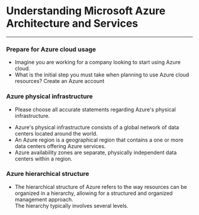 # Understanding Microsoft Azure Architecture and Services
---
### Prepare for Azure cloud usage
* Imagine you are working for a company looking to start using Azure cloud.
* What is the initial step you must take when planning to use Azure cloud resources?
Create an Azure account

### Azure physical infrastructure
* Please choose all accurate statements regarding Azure's physical infrastructure.
- Azure's physical infrastructure consists of a global network of data centers located around the world.   
- An Azure region is a geographical region that contains a one or more data centers offering Azure services.    
- Azure availability zones are separate, physically independent data centers within a region.

### Azure hierarchical structure
* The hierarchical structure of Azure refers to the way resources can be organized in a hierarchy, allowing for a structured and organized management approach.   
The hierarchy typically involves several levels.
